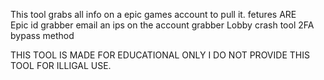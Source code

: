 This tool grabs all info on a epic games account to pull it.
fetures ARE  
Epic id grabber
email an ips on the account grabber 
Lobby crash tool
2FA bypass method

THIS TOOL IS MADE FOR EDUCATIONAL ONLY I DO NOT PROVIDE THIS TOOL FOR ILLIGAL USE.
